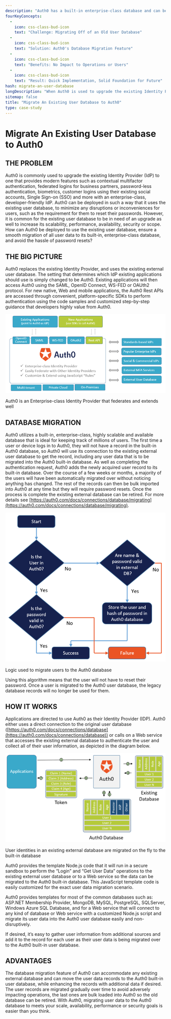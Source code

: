 ```yaml
---
description: "Auth0 has a built-in enterprise-class database and can be configured to use any external user database to ease deployment. Whats more, user data can be migrated gradually to the Auth0 built-in database with no impact on operations or users, and enhanced with other data sources along the way."
fourKeyConcepts:
  -
    icon: css-class-bud-icon
    text: "Challenge: Migrating Off of an Old User Database"
  -
    icon: css-class-bud-icon
    text: "Solution: Auth0's Database Migration Feature"
  -
    icon: css-class-bud-icon
    text: "Benefits: No Impact to Operations or Users"
  -
    icon: css-class-bud-icon
    text: "Result: Quick Implementation, Solid Foundation for Future" 
hash: migrate-an-user-database
longDescription: "When Auth0 is used to upgrade the existing Identity Provider (IdP), it can be deployed in such a way that it uses an existing external user database. Most customers want to migrate the user identities from their existing external database to the built-in, enterprise-class database of Auth0 while having minimal impact on operations and avoiding the hassle of password resets."
sitemap: false
title: "Migrate An Existing User Database to Auth0"
type: case-study
---
```


# Migrate An Existing User Database to Auth0
## THE PROBLEM
Auth0 is commonly used to upgrade the existing Identity Provider (IdP) to one that provides modern features such as contextual multifactor authentication, federated logins for business partners, password-less authentication, biometrics, customer logins using their existing social accounts, Single Sign-on (SSO) and more with an enterprise-class, developer-friendly IdP. Auth0 can be deployed in such a way that it uses the existing user database, to minimize any disruptions or inconveniences for users, such as the requirement for them to reset their passwords. However, it is common for the existing user database to be in need of an upgrade as well to increase its scalability, performance, availability, security or scope. How can Auth0 be deployed to use the existing user database, ensure a smooth migration of all user data to its built-in, enterprise-class database, and avoid the hassle of password resets? 

## THE BIG PICTURE
Auth0 replaces the existing Identity Provider, and uses the existing external user database. The setting that determines which IdP existing applications should use is simply changed to be Auth0. Existing applications will then access Auth0 using the SAML, OpenID Connect, WS-FED or OAUth2 protocol. For new native, Web and mobile applications, the Auth0 Rest APIs are accessed through convenient, platform-specific SDKs to perform authentication using the code samples and customized step-by-step guidance that developers highly value from Auth0.

![Auth0 becomes the IdP for all existing and new applications, and will federate with old IdPs and user databases as it adds its unique enterprise-class authernication capabilities.](/media/articles/email-wall/use-cases/database-migration/big-picture-how-auth0-fits-in.png)

Auth0 is an Enterprise-class Identity Provider that federates and extends well

## DATABASE MIGRATION
Auth0 utilizes a built-in, enterprise-class, highly scalable and available database that is ideal for keeping track of millions of users. The first time a user or device logs in to Auth0, they will not have a record in the built-in Auth0 database, so Auth0 will use its connection to the existing external user database to get the record, including any user data that is to be migrated into the Auth0 built-in database. As well as completing the authentication request, Auth0 adds the newly acquired user record to its built-in database. Over the course of a few weeks or months, a majority of the users will have been automatically migrated over without noticing anything has changed. The rest of the records can then be bulk imported into Auth0 at any time but they will require password resets. Once the process is complete the existing external database can be retired. For more details see [https://auth0.com/docs/connections/database/migrating](https://auth0.com/docs/connections/database/migrating).


![Logic diagram for moving users to the Auth0 database](/media/articles/email-wall/use-cases/database-migration/database-migration-logic.png)

Logic used to migrate users to the Auth0 database

Using this algorithm means that the user will not have to reset their password. Once a user is migrated to the Auth0 user database, the legacy database records will no longer be used for them.

## HOW IT WORKS
Applications are directed to use Auth0 as their Identity Provider (IDP). Auth0 either uses a direct connection to the original user database ([https://auth0.com/docs/connections/database](https://auth0.com/docs/connections/database)) or calls on a Web service that accesses the existing external database to authenticate the user and collect all of their user information, as depicted in the diagram below.
 
![First login request for a given user moves all their information in the Auth0 database](/media/articles/email-wall/use-cases/database-migration/data-migration-block-diagram.png)


User identities in an existing external database are migrated on the fly to the built-in database

Auth0 provides the template Node.js code that it will run in a secure sandbox to perform the “Login” and “Get User Data” operations to the existing external user database or to a Web service so the data can be migrated to the Auth0 built-in database. This JavaScript template code is easily customized for the exact user data migration scenario.

Auth0 provides templates for most of the common databases such as: ASP.NET Membership Provider, MongoDB, MySQL, PostgreSQL, SQLServer, Windows Azure SQL Database, and for a Web service that will connect to any kind of database or Web service with a customized Node.js script and migrate its user data into the Auth0 user database easily and non-disruptively.

If desired, it’s easy to gather user information from additional sources and add it to the record for each user as their user data is being migrated over to the Auth0 built-in user database.

## ADVANTAGES
The database migration feature of Auth0 can accommodate any existing external database and can move the user data records to the Auth0 built-in user database, while enhancing the records with additional data if desired. The user records are migrated gradually over time to avoid adversely impacting operations, the last ones are bulk loaded into Auth0 so the old database can be retired. With Auth0, migrating user data to the Auth0 database to meets your scale, availability, performance or security goals is easier than you think.
